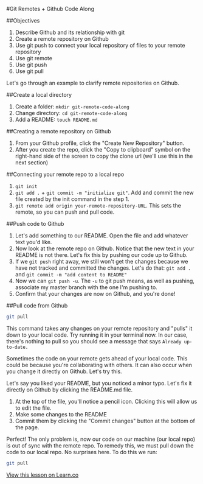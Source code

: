 #Git Remotes + Github Code Along

##Objectives
1. Describe Github and its relationship with git
2. Create a remote repository on Github
3. Use git push to connect your local repository of files to your remote repository 
4. Use git remote
5. Use git push
6. Use git pull

Let's go through an example to clarify remote repositories on Github.

##Create a local directory
1. Create a folder: `mkdir git-remote-code-along`
2. Change directory: `cd git-remote-code-along`
2. Add a README: `touch README.md`

##Creating a remote repository on Github

1. From your Github profile, click the "Create New Repository" button.
2. After you create the repo, click the "Copy to clipboard" symbol on the right-hand side of the screen to copy the clone url (we'll use this in the next section)


##Connecting your remote repo to a local repo
1. `git init`
2. `git add .` + `git commit -m "initialize git"`. Add and commit the new file created by the init command in the step 1.
3. `git remote add origin your-remote-repository-URL`. This sets the remote, so you can push and pull code.

##Push code to Github
1. Let's add something to our README. Open the file and add whatever text you'd like.
2. Now look at the remote repo on Github. Notice that the new text in your README is not there. Let's fix this by pushing our code up to Github.
3. If we `git push` right away, we still won't get the changes because we have not tracked and committed the changes. Let's do that: `git add .` and `git commit -m "add content to README"`
4. Now we can `git push -u`. The `-u` to git push means, as well as pushing, associate my master branch with the one I'm pushing to. 
5. Confirm that your changes are now on Github, and you're done!


##Pull code from Github

```bash
git pull
```

This command takes any changes on your remote repository and "pulls" it down to your local code. Try running it in your terminal now. In our case, there's nothing to pull so you should see a message that says `Already up-to-date.`

Sometimes the code on your remote gets ahead of your local code. This could be because you're collaborating with others. It can also occur when you change it directly on Github. Let's try this.

Let's say you liked your README, but you noticed a minor typo. Let's fix it directly on Github by clicking the README.md file. 

1. At the top of the file, you'll notice a pencil icon. Clicking this will allow us to edit the file.
2. Make some changes to the README
3. Commit them by clicking the "Commit changes" button at the bottom of the page.

Perfect! The only problem is, now our code on our machine (our local repo) is out of sync with the remote repo. To remedy this, we must pull down the code to our local repo. No surprises here. To do this we run:

```bash
git pull
``` 

<a href='https://learn.co/lessons/git-remote-code-along' data-visibility='hidden'>View this lesson on Learn.co</a>
